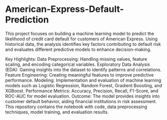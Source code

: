 # American-Express-Default-Prediction
This project focuses on building a machine learning model to predict the likelihood of credit card default for customers of American Express. Using historical data, the analysis identifies key factors contributing to default risk and evaluates different predictive models to enhance decision-making.

Key Highlights:
Data Preprocessing: Handling missing values, feature scaling, and encoding categorical variables.
Exploratory Data Analysis (EDA): Gaining insights into the dataset to identify patterns and correlations.
Feature Engineering: Creating meaningful features to improve predictive performance.
Modeling: Implementation and evaluation of machine learning models such as Logistic Regression, Random Forest, Gradient Boosting, and XGBoost.
Performance Metrics: Accuracy, Precision, Recall, F1-Score, and ROC-AUC for model evaluation.
Outcome: The model provides insights into customer default behavior, aiding financial institutions in risk assessment.
This repository contains the notebook with code, data preprocessing techniques, model training, and evaluation results.
